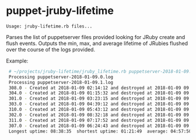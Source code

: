 # puppet-jruby-lifetime

```
Usage: jruby-lifetime.rb files...
```

Parses the list of puppetserver files provided looking for JRuby create and flush events.  Outputs the min, max, and average lifetime of JRubies flushed over the course of the logs provided.

Example:

```bash
 # ~/projects/jruby-lifetime/jruby_lifetime.rb puppetserver-2018-01-09.*
 Processing puppetserver-2018-01-09.0.log
 Processing puppetserver-2018-01-09.1.log
 308.0 - Created at 2018-01-09 02:14:12 and destroyed at 2018-01-09 09:54:07, delta=07:39:55
 304.0 - Created at 2018-01-09 01:15:32 and destroyed at 2018-01-09 09:54:07, delta=08:38:35
 301.0 - Created at 2018-01-09 03:23:15 and destroyed at 2018-01-09 09:54:07, delta=06:30:52
 303.0 - Created at 2018-01-09 04:39:12 and destroyed at 2018-01-09 09:54:07, delta=05:14:55
 310.0 - Created at 2018-01-09 05:43:12 and destroyed at 2018-01-09 09:54:07, delta=04:10:55
 302.0 - Created at 2018-01-09 08:32:18 and destroyed at 2018-01-09 09:54:07, delta=01:21:49
 311.0 - Created at 2018-01-09 07:17:52 and destroyed at 2018-01-09 09:54:07, delta=02:36:15
 307.0 - Created at 2018-01-09 06:24:43 and destroyed at 2018-01-09 09:54:07, delta=03:29:24
 Longest uptime: 08:38:35  shortest uptime: 01:21:49  average: 04:57:50
```
